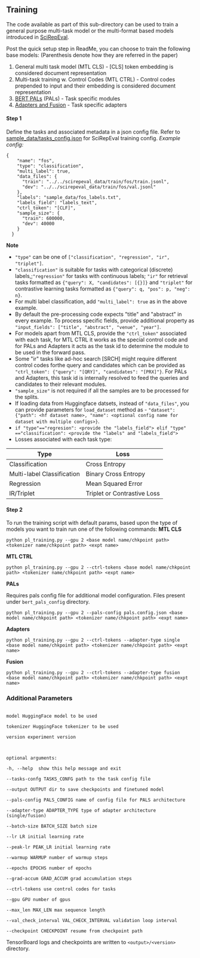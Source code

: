 ## Training
The code available as part of this sub-directory can be used to train a general purpose multi-task model or the multi-format based models introduced in [SciRepEval](https://openreview.net/pdf?id=zfiYcbeQkH).

Post the quick setup step in ReadMe, you can choose to train the following base models:
(Parenthesis denote how they are referred in the paper)
 1. General multi task model (MTL CLS) - \[CLS\] token embedding is considered document representation
 2. Multi-task training w. Control Codes (MTL CTRL) - Control codes prepended to input and their embedding is considered document representation
 3. [BERT PALs](https://github.com/AsaCooperStickland/Bert-n-Pals) (PALs) - Task specific modules
 4. [Adapters and Fusion](https://github.com/adapter-hub/adapter-transformers) - Task specific adapters

#### Step 1
Define the tasks and associated metadata in a json config file. Refer to [sample_data/tasks_config.json](https://github.com/allenai/scirepeval/blob/main/training/sample_data/tasks_config.json) for SciRepEval training config.
*Example config:*
```
{
    "name": "fos",
    "type": "classification",
    "multi_label": true,
    "data_files": {
      "train": "../../scirepeval_data/train/fos/train.jsonl",
      "dev": "../../scirepeval_data/train/fos/val.jsonl"
    },
    "labels": "sample_data/fos_labels.txt",
    "labels_field": "labels_text",
    "ctrl_token": "[CLF]",
    "sample_size": {
      "train": 600000,
      "dev": 40000
    }
  }
```
**Note**

 - `"type"` can be one of `["classification", "regression", "ir", "triplet"]`.
 - `"classification"` is suitable for tasks with categorical (discrete) labels,;`"regression"` for tasks with continuous labels; `"ir"` for retrieval tasks formatted as `{"query": X, "candidates": [{}]}` and `"triplet"` for contrastive learning tasks formatted as `{"query": q, "pos": p, "neg": n}`.
 - For multi label classification, add  `"multi_label": true` as in the above example.
 - By default the pre-processing code expects "title" and "abstract" in every example. To process specific fields, provide  additional property as `"input_fields": ["title", "abstract", "venue", "year"]`.
 - For models apart from MTL CLS, provide the `"ctrl_token"` associated with each task, for MTL CTRL it works as the special control code and for PALs and Adapters it acts as the task id to determine the module to be used in the forward pass.
 - Some "ir" tasks like ad-hoc search \[SRCH\] might require different control codes forthe query and candidates which can be provided as `"ctrl_token": {"query": "[QRY]", "candidates": "[PRX]"}`. For PALs and Adapters, this task id is internally resolved to feed the queries and candidates to their relevant modules.
 - `"sample_size"` is not required if all the samples are to be processed for the splits.
 - If loading data from Huggingface datsets, instead of `"data_files"`, you can provide parameters for `load_dataset` method as - `"dataset": {"path": <hf dataset name>, "name": <optional config name for dataset with multiple configs>}`.
 - ``if "type"=="regresion": <provide the "labels_field"> elif "type" =="classification": <provide the "labels" and "labels_field"> ``
 - Losses associated with each task type:
 
|Type|Loss |
|--|--|
| Classification |Cross Entropy |
|Multi-label Classification|Binary Cross Entropy|
|Regression|Mean Squared Error|
|IR/Triplet|Triplet or Contrastive Loss|


#### Step 2
To run the training script with default params, based upon the type of models you want to train run one of the following commands:
**MTL CLS**

    python pl_training.py --gpu 2 <base model name/chkpoint path> <tokenizer name/chkpoint path> <expt name>

**MTL CTRL**

    python pl_training.py --gpu 2 --ctrl-tokens <base model name/chkpoint path> <tokenizer name/chkpoint path> <expt name>

**PALs**

Requires pals config file for additional model configuration. Files present under `bert_pals_config` directory.

    python pl_training.py --gpu 2 --pals-config pals.config.json <base model name/chkpoint path> <tokenizer name/chkpoint path> <expt name>

**Adapters**

    python pl_training.py --gpu 2 --ctrl-tokens --adapter-type single <base model name/chkpoint path> <tokenizer name/chkpoint path> <expt name>

**Fusion**

    python pl_training.py --gpu 2 --ctrl-tokens --adapter-type fusion <base model name/chkpoint path> <tokenizer name/chkpoint path> <expt name>

### Additional Parameters

```positional arguments:

model HuggingFace model to be used

tokenizer HuggingFace tokenizer to be used

version experiment version

  

optional arguments:

-h, --help  show this help message and exit

--tasks-confg TASKS_CONFG path to the task config file

--output OUTPUT dir to save checkpoints and finetuned model

--pals-config PALS_CONFIG name of config file for PALS architecture

--adapter-type ADAPTER_TYPE type of adapter architecture (single/fusion)

--batch-size BATCH_SIZE batch size

--lr LR initial learning rate

--peak-lr PEAK_LR initial learning rate

--warmup WARMUP number of warmup steps

--epochs EPOCHS number of epochs

--grad-accum GRAD_ACCUM grad accumulation steps

--ctrl-tokens use control codes for tasks

--gpu GPU number of gpus

--max_len MAX_LEN max sequence length

--val_check_interval VAL_CHECK_INTERVAL validation loop interval

--checkpoint CHECKPOINT resume from checkpoint path
```

TensorBoard logs and checkpoints are written to `<output>/<version>` directory.
